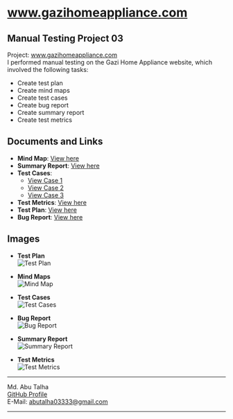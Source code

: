 # www.gazihomeappliance.com

## Manual Testing Project 03

Project: www.gazihomeappliance.com  
I performed manual testing on the Gazi Home Appliance website, which involved the following tasks:

- Create test plan
- Create mind maps
- Create test cases
- Create bug report
- Create summary report
- Create test metrics

## Documents and Links

- **Mind Map**: [View here](https://drive.google.com/file/d/1ZbIIo30biC0OIyjITBIJO5OkqNaUq36q/view?usp=drive_link)
- **Summary Report**: [View here](https://drive.google.com/file/d/11C9io5mdo1Nq-8xeShpIhKntlzhRiYhe/view?usp=drive_link)
- **Test Cases**: 
  - [View Case 1](https://drive.google.com/file/d/1_TuaPxiz9lZowV284eEAFi1zBGufcV3C/view?usp=drive_link)
  - [View Case 2](https://drive.google.com/file/d/1Bc4C39NEJOKXkZRpIqGt5IG4QDdbvGjc/view?usp=drive_link)
  - [View Case 3](https://drive.google.com/file/d/1pUSCEPuGKwd_kuWm_BgSFs7RPBkbnbcz/view?usp=drive_link)
- **Test Metrics**: [View here](https://drive.google.com/file/d/17gjZIA0BhbgTi4HEBiKvO34X4nGeQ3ML/view?usp=drive_link)
- **Test Plan**: [View here](https://drive.google.com/file/d/14njCq2MGMHo4n1O0h3TAPpFLAwUqZeMz/view?usp=drive_link)
- **Bug Report**: [View here](https://drive.google.com/file/d/17YM5Y9rHLrKUIscYnmzbZgAv45Kb0b1K/view?usp=drive_link)

## Images

- **Test Plan**  
  ![Test Plan](https://github.com/user-attachments/assets/b9fe28e5-b31a-4da7-841c-563bfc498bfe)

- **Mind Maps**  
  ![Mind Map](https://github.com/user-attachments/assets/e6d6bc0b-c4b8-4623-9403-0349a110e6ea)

- **Test Cases**  
  ![Test Cases](https://github.com/user-attachments/assets/b68ff49a-e34e-4075-aee2-e71b36749826)

- **Bug Report**  
  ![Bug Report](https://github.com/user-attachments/assets/e643f574-c54a-4e3d-aa06-b53eddecf5d5)

- **Summary Report**  
  ![Summary Report](https://github.com/user-attachments/assets/ddcec551-3f40-4a0a-bbb3-e7e68e1f81c6)

- **Test Metrics**  
  ![Test Metrics](https://github.com/user-attachments/assets/99fe94ae-ba2c-43ac-8aa7-ce13429d8adb)

---

Md. Abu Talha  
[GitHub Profile](https://github.com/md-abutalha)  
E-Mail: abutalha03333@gmail.com

---
